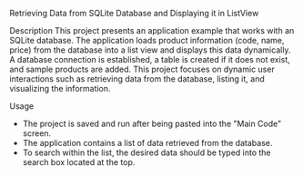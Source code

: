 Retrieving Data from SQLite Database and Displaying it in ListView

Description
This project presents an application example that works with an SQLite database. The application loads product information (code, name, price) from the database into a list view and displays this data dynamically. A database connection is established, a table is created if it does not exist, and sample products are added. This project focuses on dynamic user interactions such as retrieving data from the database, listing it, and visualizing the information.

Usage
* The project is saved and run after being pasted into the "Main Code" screen.
* The application contains a list of data retrieved from the database.
* To search within the list, the desired data should be typed into the search box located at the top.